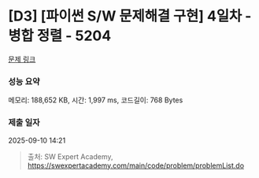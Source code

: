 # [D3] [파이썬 S/W 문제해결 구현] 4일차 - 병합 정렬 - 5204 

[문제 링크](https://swexpertacademy.com/main/code/problem/problemDetail.do?contestProbId=AWT-Pu3acjYDFAVT) 

### 성능 요약

메모리: 188,652 KB, 시간: 1,997 ms, 코드길이: 768 Bytes

### 제출 일자

2025-09-10 14:21



> 출처: SW Expert Academy, https://swexpertacademy.com/main/code/problem/problemList.do